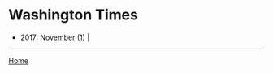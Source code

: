 # Washington Times

  * 2017: 
      [November](./washington-times-2017-11.md) (1) | 

----

[Home](../)
